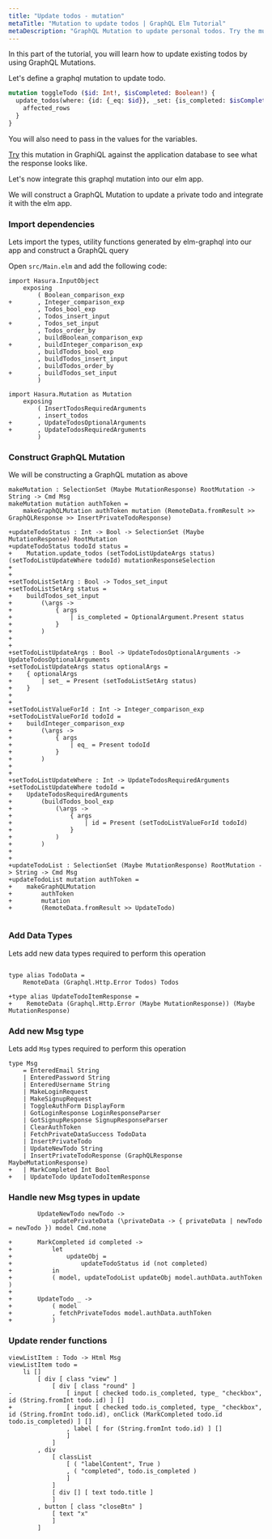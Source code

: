 ```yaml
---
title: "Update todos - mutation"
metaTitle: "Mutation to update todos | GraphQL Elm Tutorial"
metaDescription: "GraphQL Mutation to update personal todos. Try the mutation in GraphiQL, passing the Authorization token to get authenticated results."
---
```


In this part of the tutorial, you will learn how to update existing todos by using GraphQL Mutations.

Let's define a graphql mutation to update todo.

```graphql
mutation toggleTodo ($id: Int!, $isCompleted: Boolean!) {
  update_todos(where: {id: {_eq: $id}}, _set: {is_completed: $isCompleted}) {
    affected_rows
  }
}
```

You will also need to pass in the values for the variables.

[Try](https://learn.hasura.io/graphql/graphiql?tutorial=react-native) this mutation in GraphiQL against the application database to see what the response looks like.

Let's now integrate this graphql mutation into our elm app.

We will construct a GraphQL Mutation to update a private todo and integrate it with the elm app.


### Import dependencies

Lets import the types, utility functions generated by elm-graphql into our app and construct a GraphQL query

Open `src/Main.elm` and add the following code:

<GithubLink link="https://github.com/hasura/learn-graphql/blob/master/tutorials/frontend/elm-graphql/app-final/src/Main.elm" text="src/Main.elm" />


```
import Hasura.InputObject
    exposing
        ( Boolean_comparison_exp
+       , Integer_comparison_exp
        , Todos_bool_exp
        , Todos_insert_input
+       , Todos_set_input
        , Todos_order_by
        , buildBoolean_comparison_exp
+       , buildInteger_comparison_exp
        , buildTodos_bool_exp
        , buildTodos_insert_input
        , buildTodos_order_by
+       , buildTodos_set_input
        )

import Hasura.Mutation as Mutation
    exposing
        ( InsertTodosRequiredArguments
        , insert_todos
+       , UpdateTodosOptionalArguments
+       , UpdateTodosRequiredArguments
        )

```

### Construct GraphQL Mutation

We will be constructing a GraphQL mutation as above

```
makeMutation : SelectionSet (Maybe MutationResponse) RootMutation -> String -> Cmd Msg
makeMutation mutation authToken =
    makeGraphQLMutation authToken mutation (RemoteData.fromResult >> GraphQLResponse >> InsertPrivateTodoResponse)

+updateTodoStatus : Int -> Bool -> SelectionSet (Maybe MutationResponse) RootMutation
+updateTodoStatus todoId status =
+    Mutation.update_todos (setTodoListUpdateArgs status) (setTodoListUpdateWhere todoId) mutationResponseSelection
+
+
+setTodoListSetArg : Bool -> Todos_set_input
+setTodoListSetArg status =
+    buildTodos_set_input
+        (\args ->
+            { args
+                | is_completed = OptionalArgument.Present status
+            }
+        )
+
+
+setTodoListUpdateArgs : Bool -> UpdateTodosOptionalArguments -> UpdateTodosOptionalArguments
+setTodoListUpdateArgs status optionalArgs =
+    { optionalArgs
+        | set_ = Present (setTodoListSetArg status)
+    }
+
+
+setTodoListValueForId : Int -> Integer_comparison_exp
+setTodoListValueForId todoId =
+    buildInteger_comparison_exp
+        (\args ->
+            { args
+                | eq_ = Present todoId
+            }
+        )
+
+
+setTodoListUpdateWhere : Int -> UpdateTodosRequiredArguments
+setTodoListUpdateWhere todoId =
+    UpdateTodosRequiredArguments
+        (buildTodos_bool_exp
+            (\args ->
+                { args
+                    | id = Present (setTodoListValueForId todoId)
+                }
+            )
+        )
+
+
+updateTodoList : SelectionSet (Maybe MutationResponse) RootMutation -> String -> Cmd Msg
+updateTodoList mutation authToken =
+    makeGraphQLMutation
+        authToken
+        mutation
+        (RemoteData.fromResult >> UpdateTodo)


```

### Add Data Types

Lets add new data types required to perform this operation

```

type alias TodoData =
    RemoteData (Graphql.Http.Error Todos) Todos

+type alias UpdateTodoItemResponse =
+    RemoteData (Graphql.Http.Error (Maybe MutationResponse)) (Maybe MutationResponse)

```


### Add new Msg type

Lets add `Msg` types required to perform this operation

```
type Msg
    = EnteredEmail String
    | EnteredPassword String
    | EnteredUsername String
    | MakeLoginRequest
    | MakeSignupRequest
    | ToggleAuthForm DisplayForm
    | GotLoginResponse LoginResponseParser
    | GotSignupResponse SignupResponseParser
    | ClearAuthToken
    | FetchPrivateDataSuccess TodoData
    | InsertPrivateTodo
    | UpdateNewTodo String
    | InsertPrivateTodoResponse (GraphQLResponse MaybeMutationResponse)
+   | MarkCompleted Int Bool
+   | UpdateTodo UpdateTodoItemResponse
```


### Handle new Msg types in update

```
        UpdateNewTodo newTodo ->
            updatePrivateData (\privateData -> { privateData | newTodo = newTodo }) model Cmd.none

+       MarkCompleted id completed ->
+           let
+               updateObj =
+                   updateTodoStatus id (not completed)
+           in
+           ( model, updateTodoList updateObj model.authData.authToken )
+
+       UpdateTodo _ ->
+           ( model
+           , fetchPrivateTodos model.authData.authToken
+           )

```


### Update render functions


```
viewListItem : Todo -> Html Msg
viewListItem todo =
    li []
        [ div [ class "view" ]
            [ div [ class "round" ]
-               [ input [ checked todo.is_completed, type_ "checkbox", id (String.fromInt todo.id) ] []
+               [ input [ checked todo.is_completed, type_ "checkbox", id (String.fromInt todo.id), onClick (MarkCompleted todo.id todo.is_completed) ] []
                , label [ for (String.fromInt todo.id) ] []
                ]
            ]
        , div
            [ classList
                [ ( "labelContent", True )
                , ( "completed", todo.is_completed )
                ]
            ]
            [ div [] [ text todo.title ]
            ]
        , button [ class "closeBtn" ]
            [ text "x"
            ]
        ]
```
